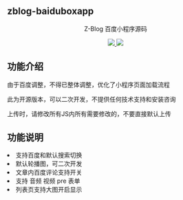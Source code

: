 <h2>zblog-baiduboxapp</h2>
<p align="center">Z-Blog 百度小程序源码 </p>
<p align="center">
<a href="https://opssh.cn/fenxiang/35.html" target="_blank">
<img src="https://img.shields.io/badge/yuran%20zixun-By%20彧%20繎%20叔%20叔%20-gray.svg?colorA=655BE1&amp;colorB=4F44D6&amp;style=for-the-badge">
</a>
<a href="https://opclash.com/" target="_blank">
<img src="https://img.shields.io/badge/>_彧繎'%20Blog-https://%20opclash.com%20%E2%86%92-gray.svg?colorA=61c265&amp;colorB=4CAF50&amp;style=for-the-badge">
</a>
</p>
<h2>功能介绍</h2>
<p>由于百度调整，不得已整体调整，优化了小程序页面加载流程</p>
<p>此为开源版本，可以二次开发，不提供任何技术支持和安装咨询</p>
<p>上传时，请修改所有JS内所有需要修改的，不要直接默认上传</p>

<h2>功能说明</h2>
<li>支持百度和默认搜索切换</li>
<li>默认轮播图，可二次开发</li>
<li>文章内百度评论支持开关</li>
<li>支持 音频 视频 pre 表单</li>
<li>列表页支持大图开启显示</li>
